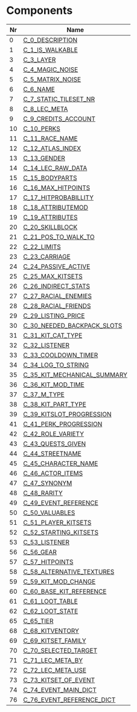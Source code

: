 

# Components



| Nr | Name | 
|  --  |  --  | 
| 0 | [C_0_DESCRIPTION](List/0.md) | 
| 1 | [C_1_IS_WALKABLE](List/1.md) | 
| 3 | [C_3_LAYER](List/3.md) | 
| 4 | [C_4_MAGIC_NOISE](List/4.md) | 
| 5 | [C_5_MATRIX_NOISE](List/5.md) | 
| 6 | [C_6_NAME](List/6.md) | 
| 7 | [C_7_STATIC_TILESET_NR](List/7.md) | 
| 8 | [C_8_LEC_META](List/8.md) | 
| 9 | [C_9_CREDITS_ACCOUNT](List/9.md) | 
| 10 | [C_10_PERKS](List/10.md) | 
| 11 | [C_11_RACE_NAME](List/11.md) | 
| 12 | [C_12_ATLAS_INDEX](List/12.md) | 
| 13 | [C_13_GENDER](List/13.md) | 
| 14 | [C_14_LEC_RAW_DATA](List/14.md) | 
| 15 | [C_15_BODYPARTS](List/15.md) | 
| 16 | [C_16_MAX_HITPOINTS](List/16.md) | 
| 17 | [C_17_HITPROBABILLITY](List/17.md) | 
| 18 | [C_18_ATTRIBUTEMOD](List/18.md) | 
| 19 | [C_19_ATTRIBUTES](List/19.md) | 
| 20 | [C_20_SKILLBLOCK](List/20.md) | 
| 21 | [C_21_POS_TO_WALK_TO](List/21.md) | 
| 22 | [C_22_LIMITS](List/22.md) | 
| 23 | [C_23_CARRIAGE](List/23.md) | 
| 24 | [C_24_PASSIVE_ACTIVE](List/24.md) | 
| 25 | [C_25_MAX_KITSETS](List/25.md) | 
| 26 | [C_26_INDIRECT_STATS](List/26.md) | 
| 27 | [C_27_RACIAL_ENEMIES](List/27.md) | 
| 28 | [C_28_RACIAL_FRIENDS](List/28.md) | 
| 29 | [C_29_LISTING_PRICE](List/29.md) | 
| 30 | [C_30_NEEDED_BACKPACK_SLOTS](List/30.md) | 
| 31 | [C_31_KIT_CAT_TYPE](List/31.md) | 
| 32 | [C_32_LISTENER](List/32.md) | 
| 33 | [C_33_COOLDOWN_TIMER](List/33.md) | 
| 34 | [C_34_LOG_TO_STRING](List/34.md) | 
| 35 | [C_35_KIT_MECHANICAL_SUMMARY](List/35.md) | 
| 36 | [C_36_KIT_MOD_TIME](List/36.md) | 
| 37 | [C_37_M_TYPE](List/37.md) | 
| 38 | [C_38_KIT_PART_TYPE](List/38.md) | 
| 39 | [C_39_KITSLOT_PROGRESSION](List/39.md) | 
| 41 | [C_41_PERK_PROGRESSION](List/41.md) | 
| 42 | [C_42_ROLE_VARIETY](List/42.md) | 
| 43 | [C_43_QUESTS_GIVEN](List/43.md) | 
| 44 | [C_44_STREETNAME](List/44.md) | 
| 45 | [C_45_CHARACTER_NAME](List/45.md) | 
| 46 | [C_46_ACTOR_ITEMS](List/46.md) | 
| 47 | [C_47_SYNONYM](List/47.md) | 
| 48 | [C_48_RARITY](List/48.md) | 
| 49 | [C_49_EVENT_REFERENCE](List/49.md) | 
| 50 | [C_50_VALUABLES](List/50.md) | 
| 51 | [C_51_PLAYER_KITSETS](List/51.md) | 
| 52 | [C_52_STARTING_KITSETS](List/52.md) | 
| 53 | [C_53_LISTENER](List/53.md) | 
| 56 | [C_56_GEAR](List/56.md) | 
| 57 | [C_57_HITPOINTS](List/57.md) | 
| 58 | [C_58_ALTERNATIVE_TEXTURES](List/58.md) | 
| 59 | [C_59_KIT_MOD_CHANGE](List/59.md) | 
| 60 | [C_60_BASE_KIT_REFERENCE](List/60.md) | 
| 61 | [C_61_LOOT_TABLE](List/61.md) | 
| 62 | [C_62_LOOT_STATE](List/62.md) | 
| 65 | [C_65_TIER](List/65.md) | 
| 68 | [C_68_KITVENTORY](List/68.md) | 
| 69 | [C_69_KITSET_FAMILY](List/69.md) | 
| 70 | [C_70_SELECTED_TARGET](List/70.md) | 
| 71 | [C_71_LEC_META_BY](List/71.md) | 
| 72 | [C_72_LEC_META_USE](List/72.md) | 
| 73 | [C_73_KITSET_OF_EVENT](List/73.md) | 
| 74 | [C_74_EVENT_MAIN_DICT](List/74.md) | 
| 76 | [C_76_EVENT_REFERENCE_DICT](List/76.md) | 

